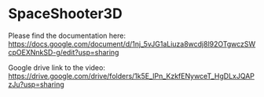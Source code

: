 # SpaceShooter3D

Please find the documentation here: https://docs.google.com/document/d/1nj_5vJG1aLiuza8wcdj8l92OTgwczSWcpOEXNnkSD-g/edit?usp=sharing

Google drive link to the video: https://drive.google.com/drive/folders/1k5E_lPn_KzkfENywceT_HgDLxJQAPzJu?usp=sharing
